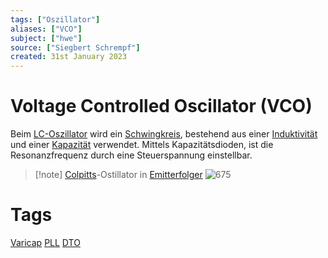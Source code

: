 ```yaml
---
tags: ["Oszillator"]
aliases: ["VCO"]
subject: ["hwe"]
source: ["Siegbert Schrempf"]
created: 31st January 2023
---
```


# Voltage Controlled Oscillator (VCO)

Beim [LC-Oszillator](Oszillatoren/LC%20Oszillatoren.md) wird ein [Schwingkreis](../../mathe/mathe%20(4)/Schwingkreise.md), bestehend aus einer [Induktivität](Induktivitäten.md) und einer [Kapazität](Kapazität.md) verwendet. Mittels Kapazitätsdioden, ist die Resonanzfrequenz durch eine Steuerspannung einstellbar.

>[!note] [Colpitts](Oszillatoren/Colpitts%20Oszillator.md)-Ostillator in [Emitterfolger](../Halbleiter/Emitterfolger.md)
> ![675](assets/VCO_KapD.png)

# Tags

[Varicap](Kapazitäts-Diode.md)
[PLL](Oszillatoren/Phase%20Locked%20Loop.md)
[DTO](Oszillatoren/Discrete%20Time%20Oscillator.md)

